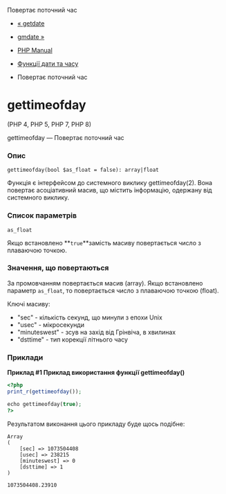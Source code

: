Повертає поточний час

-   [« getdate](function.getdate.md)
    
-   [gmdate »](function.gmdate.md)
    
-   [PHP Manual](index.md)
    
-   [Функції дати та часу](ref.datetime.md)
    
-   Повертає поточний час
    

# gettimeofday

(PHP 4, PHP 5, PHP 7, PHP 8)

gettimeofday — Повертає поточний час

### Опис

```methodsynopsis
gettimeofday(bool $as_float = false): array|float
```

Функція є інтерфейсом до системного виклику gettimeofday(2). Вона повертає асоціативний масив, що містить інформацію, одержану від системного виклику.

### Список параметрів

`as_float`

Якщо встановлено \*\*`true`\*\*замість масиву повертається число з плаваючою точкою.

### Значення, що повертаються

За промовчанням повертається масив (array). Якщо встановлено параметр `as_float`, то повертається число з плаваючою точкою (float).

Ключі масиву:

-   "sec" - кількість секунд, що минули з епохи Unix
-   "usec" - мікросекунди
-   "minuteswest" - зсув на захід від Грінвіча, в хвилинах
-   "dsttime" - тип корекції літнього часу

### Приклади

**Приклад #1 Приклад використання функції **gettimeofday()****

```php
<?php
print_r(gettimeofday());

echo gettimeofday(true);
?>
```

Результатом виконання цього прикладу буде щось подібне:

```
Array
(
    [sec] => 1073504408
    [usec] => 238215
    [minuteswest] => 0
    [dsttime] => 1
)

1073504408.23910
```